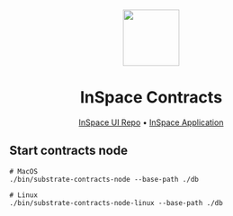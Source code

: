 <br/>

<p align="center">
  <img src="https://github.com/CoongCrafts/inspaciness/assets/6867026/845fa326-7a44-4139-9bb8-a3c02874d3c4" height="100">
</p>

<h1 align="center">
InSpace Contracts
</h1>

<p align="center">
<a href="https://github.com/CoongCrafts/inspaciness">InSpace UI Repo</a> • <a href="https://inspace.ink">InSpace Application</a>
<p>


## Start contracts node

```shell
# MacOS
./bin/substrate-contracts-node --base-path ./db

# Linux
./bin/substrate-contracts-node-linux --base-path ./db
```
